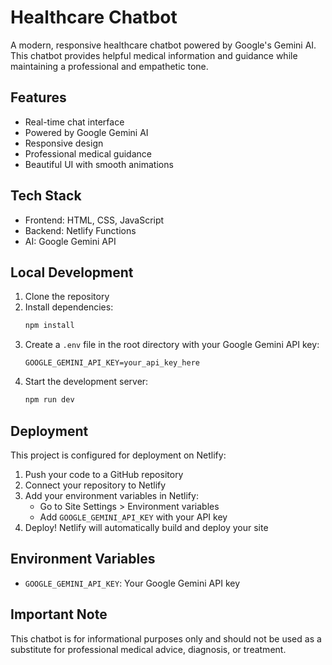 # Healthcare Chatbot

A modern, responsive healthcare chatbot powered by Google's Gemini AI. This chatbot provides helpful medical information and guidance while maintaining a professional and empathetic tone.

## Features

- Real-time chat interface
- Powered by Google Gemini AI
- Responsive design
- Professional medical guidance
- Beautiful UI with smooth animations

## Tech Stack

- Frontend: HTML, CSS, JavaScript
- Backend: Netlify Functions
- AI: Google Gemini API

## Local Development

1. Clone the repository
2. Install dependencies:
   ```bash
   npm install
   ```
3. Create a `.env` file in the root directory with your Google Gemini API key:
   ```
   GOOGLE_GEMINI_API_KEY=your_api_key_here
   ```
4. Start the development server:
   ```bash
   npm run dev
   ```

## Deployment

This project is configured for deployment on Netlify:

1. Push your code to a GitHub repository
2. Connect your repository to Netlify
3. Add your environment variables in Netlify:
   - Go to Site Settings > Environment variables
   - Add `GOOGLE_GEMINI_API_KEY` with your API key
4. Deploy! Netlify will automatically build and deploy your site

## Environment Variables

- `GOOGLE_GEMINI_API_KEY`: Your Google Gemini API key

## Important Note

This chatbot is for informational purposes only and should not be used as a substitute for professional medical advice, diagnosis, or treatment.
